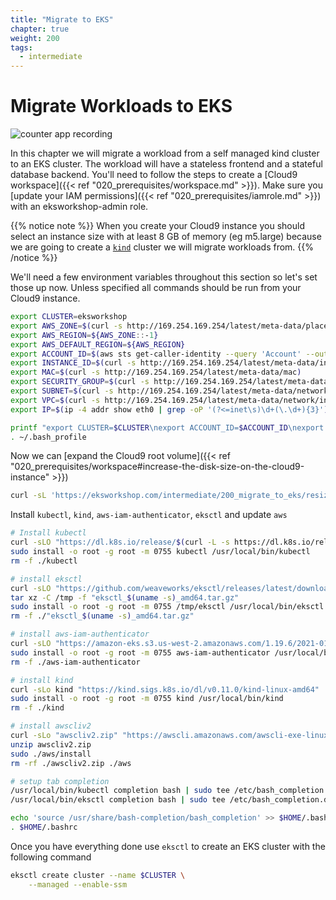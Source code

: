 ```yaml
---
title: "Migrate to EKS"
chapter: true
weight: 200
tags:
  - intermediate
---
```


# Migrate Workloads to EKS

![counter app recording](/images/migrate_to_eks/counter-app.gif)

In this chapter we will migrate a workload from a self managed kind cluster to an EKS cluster.
The workload will have a stateless frontend and a stateful database backend.
You'll need to follow the steps to create a [Cloud9 workspace]({{< ref "020_prerequisites/workspace.md" >}}).
Make sure you [update your IAM permissions]({{< ref "020_prerequisites/iamrole.md" >}}) with an eksworkshop-admin role.

{{% notice note %}}
When you create your Cloud9 instance you should select an instance size with at least 8 GB of memory (eg m5.large) because we are going to create a [`kind`](https://kind.sigs.k8s.io) cluster we will migrate workloads from. 
{{% /notice %}}

We'll need a few environment variables throughout this section so let's set those up now.
Unless specified all commands should be run from your Cloud9 instance.

```bash
export CLUSTER=eksworkshop
export AWS_ZONE=$(curl -s http://169.254.169.254/latest/meta-data/placement/availability-zone)
export AWS_REGION=${AWS_ZONE::-1}
export AWS_DEFAULT_REGION=${AWS_REGION}
export ACCOUNT_ID=$(aws sts get-caller-identity --query 'Account' --output text)
export INSTANCE_ID=$(curl -s http://169.254.169.254/latest/meta-data/instance-id)
export MAC=$(curl -s http://169.254.169.254/latest/meta-data/mac)
export SECURITY_GROUP=$(curl -s http://169.254.169.254/latest/meta-data/network/interfaces/macs/${MAC}/security-group-ids)
export SUBNET=$(curl -s http://169.254.169.254/latest/meta-data/network/interfaces/macs/${MAC}/subnet-id)
export VPC=$(curl -s http://169.254.169.254/latest/meta-data/network/interfaces/macs/${MAC}/vpc-id)
export IP=$(ip -4 addr show eth0 | grep -oP '(?<=inet\s)\d+(\.\d+){3}')

printf "export CLUSTER=$CLUSTER\nexport ACCOUNT_ID=$ACCOUNT_ID\nexport AWS_REGION=$AWS_REGION\nexport AWS_DEFAULT_REGION=${AWS_REGION}\nexport AWS_ZONE=$AWS_ZONE\nexport INSTANCE_ID=$INSTANCE_ID\nexport MAC=$MAC\nexport SECURITY_GROUP=$SECURITY_GROUP\nexport SUBNET=$SUBNET\nexport VPC=$VPC\nexport IP=$IP" | tee -a ~/.bash_profile
. ~/.bash_profile
```

Now we can [expand the Cloud9 root volume]({{< ref "020_prerequisites/workspace#increase-the-disk-size-on-the-cloud9-instance" >}})

```bash
curl -sL 'https://eksworkshop.com/intermediate/200_migrate_to_eks/resize-ebs.sh' | bash
```

Install `kubectl`, `kind`, `aws-iam-authenticator`, `eksctl` and update `aws`

```bash
# Install kubectl
curl -sLO "https://dl.k8s.io/release/$(curl -L -s https://dl.k8s.io/release/stable.txt)/bin/linux/amd64/kubectl"
sudo install -o root -g root -m 0755 kubectl /usr/local/bin/kubectl
rm -f ./kubectl

# install eksctl
curl -sLO "https://github.com/weaveworks/eksctl/releases/latest/download/eksctl_$(uname -s)_amd64.tar.gz"
tar xz -C /tmp -f "eksctl_$(uname -s)_amd64.tar.gz"
sudo install -o root -g root -m 0755 /tmp/eksctl /usr/local/bin/eksctl
rm -f ./"eksctl_$(uname -s)_amd64.tar.gz"

# install aws-iam-authenticator
curl -sLO "https://amazon-eks.s3.us-west-2.amazonaws.com/1.19.6/2021-01-05/bin/linux/amd64/aws-iam-authenticator"
sudo install -o root -g root -m 0755 aws-iam-authenticator /usr/local/bin/aws-iam-authenticator
rm -f ./aws-iam-authenticator

# install kind
curl -sLo kind "https://kind.sigs.k8s.io/dl/v0.11.0/kind-linux-amd64"
sudo install -o root -g root -m 0755 kind /usr/local/bin/kind
rm -f ./kind

# install awscliv2
curl -sLo "awscliv2.zip" "https://awscli.amazonaws.com/awscli-exe-linux-x86_64.zip"
unzip awscliv2.zip
sudo ./aws/install
rm -rf ./awscliv2.zip ./aws

# setup tab completion
/usr/local/bin/kubectl completion bash | sudo tee /etc/bash_completion.d/kubectl >/dev/null
/usr/local/bin/eksctl completion bash | sudo tee /etc/bash_completion.d/eksctl >/dev/null

echo 'source /usr/share/bash-completion/bash_completion' >> $HOME/.bashrc
. $HOME/.bashrc
```

Once you have everything done use `eksctl` to create an EKS cluster with the following command

```bash
eksctl create cluster --name $CLUSTER \
    --managed --enable-ssm
```
